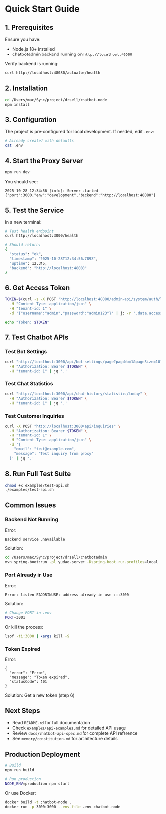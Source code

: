 # Quick Start Guide

## 1. Prerequisites

Ensure you have:
- Node.js 18+ installed
- chatbotadmin backend running on `http://localhost:48080`

Verify backend is running:
```bash
curl http://localhost:48080/actuator/health
```

## 2. Installation

```bash
cd /Users/mac/Sync/project/drsell/chatbot-node
npm install
```

## 3. Configuration

The project is pre-configured for local development. If needed, edit `.env`:

```bash
# Already created with defaults
cat .env
```

## 4. Start the Proxy Server

```bash
npm run dev
```

You should see:
```
2025-10-28 12:34:56 [info]: Server started {"port":3000,"env":"development","backend":"http://localhost:48080"}
```

## 5. Test the Service

In a new terminal:

```bash
# Test health endpoint
curl http://localhost:3000/health

# Should return:
{
  "status": "ok",
  "timestamp": "2025-10-28T12:34:56.789Z",
  "uptime": 12.345,
  "backend": "http://localhost:48080"
}
```

## 6. Get Access Token

```bash
TOKEN=$(curl -s -X POST "http://localhost:48080/admin-api/system/auth/login" \
  -H "Content-Type: application/json" \
  -H "tenant-id: 1" \
  -d '{"username":"admin","password":"admin123"}' | jq -r '.data.accessToken')

echo "Token: $TOKEN"
```

## 7. Test Chatbot APIs

### Test Bot Settings

```bash
curl "http://localhost:3000/api/bot-settings/page?pageNo=1&pageSize=10" \
  -H "Authorization: Bearer $TOKEN" \
  -H "tenant-id: 1" | jq '.'
```

### Test Chat Statistics

```bash
curl "http://localhost:3000/api/chat-history/statistics/today" \
  -H "Authorization: Bearer $TOKEN" \
  -H "tenant-id: 1" | jq '.'
```

### Test Customer Inquiries

```bash
curl -X POST "http://localhost:3000/api/inquiries" \
  -H "Authorization: Bearer $TOKEN" \
  -H "tenant-id: 1" \
  -H "Content-Type: application/json" \
  -d '{
    "email": "test@example.com",
    "message": "Test inquiry from proxy"
  }' | jq '.'
```

## 8. Run Full Test Suite

```bash
chmod +x examples/test-api.sh
./examples/test-api.sh
```

## Common Issues

### Backend Not Running

Error:
```
Backend service unavailable
```

Solution:
```bash
cd /Users/mac/Sync/project/drsell/chatbotadmin
mvn spring-boot:run -pl yudao-server -Dspring-boot.run.profiles=local
```

### Port Already in Use

Error:
```
Error: listen EADDRINUSE: address already in use :::3000
```

Solution:
```bash
# Change PORT in .env
PORT=3001
```

Or kill the process:
```bash
lsof -ti:3000 | xargs kill -9
```

### Token Expired

Error:
```
{
  "error": "Error",
  "message": "Token expired",
  "statusCode": 401
}
```

Solution: Get a new token (step 6)

## Next Steps

- Read `README.md` for full documentation
- Check `examples/api-examples.md` for detailed API usage
- Review `docs/chatbot-api-spec.md` for complete API reference
- See `memory/constitution.md` for architecture details

## Production Deployment

```bash
# Build
npm run build

# Run production
NODE_ENV=production npm start
```

Or use Docker:
```bash
docker build -t chatbot-node .
docker run -p 3000:3000 --env-file .env chatbot-node
```

